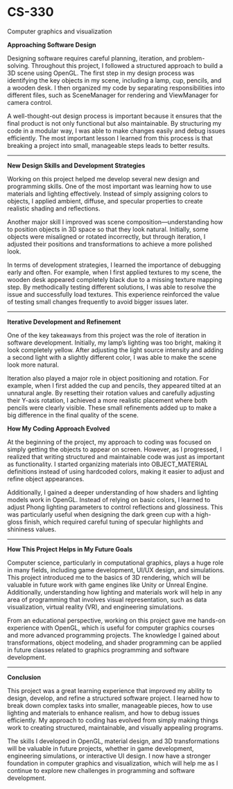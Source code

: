 # CS-330
Computer graphics and visualization

<b>Approaching Software Design</b>

Designing software requires careful planning, iteration, and problem-solving. Throughout this project, I followed a structured approach to build a 3D scene using OpenGL. The first step in my design process was identifying the key objects in my scene, including a lamp, cup, pencils, and a wooden desk. I then organized my code by separating responsibilities into different files, such as SceneManager for rendering and ViewManager for camera control.

A well-thought-out design process is important because it ensures that the final product is not only functional but also maintainable. By structuring my code in a modular way, I was able to make changes easily and debug issues efficiently. The most important lesson I learned from this process is that breaking a project into small, manageable steps leads to better results.

-----------------------------------------------------------------------------

<b>New Design Skills and Development Strategies</b>

Working on this project helped me develop several new design and programming skills. One of the most important was learning how to use materials and lighting effectively. Instead of simply assigning colors to objects, I applied ambient, diffuse, and specular properties to create realistic shading and reflections.

Another major skill I improved was scene composition—understanding how to position objects in 3D space so that they look natural. Initially, some objects were misaligned or rotated incorrectly, but through iteration, I adjusted their positions and transformations to achieve a more polished look.

In terms of development strategies, I learned the importance of debugging early and often. For example, when I first applied textures to my scene, the wooden desk appeared completely black due to a missing texture mapping step. By methodically testing different solutions, I was able to resolve the issue and successfully load textures. This experience reinforced the value of testing small changes frequently to avoid bigger issues later.

-----------------------------------------------------------------------------

<b>Iterative Development and Refinement</b>

One of the key takeaways from this project was the role of iteration in software development. Initially, my lamp’s lighting was too bright, making it look completely yellow. After adjusting the light source intensity and adding a second light with a slightly different color, I was able to make the scene look more natural.

Iteration also played a major role in object positioning and rotation. For example, when I first added the cup and pencils, they appeared tilted at an unnatural angle. By resetting their rotation values and carefully adjusting their Y-axis rotation, I achieved a more realistic placement where both pencils were clearly visible. These small refinements added up to make a big difference in the final quality of the scene.



<b>How My Coding Approach Evolved</b>

At the beginning of the project, my approach to coding was focused on simply getting the objects to appear on screen. However, as I progressed, I realized that writing structured and maintainable code was just as important as functionality. I started organizing materials into OBJECT_MATERIAL definitions instead of using hardcoded colors, making it easier to adjust and refine object appearances.

Additionally, I gained a deeper understanding of how shaders and lighting models work in OpenGL. Instead of relying on basic colors, I learned to adjust Phong lighting parameters to control reflections and glossiness. This was particularly useful when designing the dark green cup with a high-gloss finish, which required careful tuning of specular highlights and shininess values.

----------------------------------------------------------------------------

<b>How This Project Helps in My Future Goals</b>

Computer science, particularly in computational graphics, plays a huge role in many fields, including game development, UI/UX design, and simulations. This project introduced me to the basics of 3D rendering, which will be valuable in future work with game engines like Unity or Unreal Engine. Additionally, understanding how lighting and materials work will help in any area of programming that involves visual representation, such as data visualization, virtual reality (VR), and engineering simulations.

From an educational perspective, working on this project gave me hands-on experience with OpenGL, which is useful for computer graphics courses and more advanced programming projects. The knowledge I gained about transformations, object modeling, and shader programming can be applied in future classes related to graphics programming and software development.

----------------------------------------------------------------------------

<b>Conclusion</b>

This project was a great learning experience that improved my ability to design, develop, and refine a structured software project. I learned how to break down complex tasks into smaller, manageable pieces, how to use lighting and materials to enhance realism, and how to debug issues efficiently. My approach to coding has evolved from simply making things work to creating structured, maintainable, and visually appealing programs.

The skills I developed in OpenGL, material design, and 3D transformations will be valuable in future projects, whether in game development, engineering simulations, or interactive UI design. I now have a stronger foundation in computer graphics and visualization, which will help me as I continue to explore new challenges in programming and software development.
